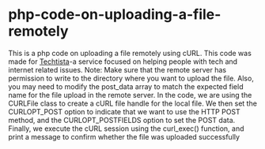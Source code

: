 # php-code-on-uploading-a-file-remotely
This is a php code on uploading a file remotely using cURL.
This code was made for [Techtista](url)-a service focused on helping people with tech and internet related issues.
Note: Make sure that the remote server has permission to write to the directory where you want to upload the file. Also, you may need to modify the post_data array to match the expected field name for the file upload in the remote server.
In the code, we are using the CURLFile class to create a cURL file handle for the local file. We then set the CURLOPT_POST option to indicate that we want to use the HTTP POST method, and the CURLOPT_POSTFIELDS option to set the POST data. Finally, we execute the cURL session using the curl_exec() function, and print a message to confirm whether the file was uploaded successfully
